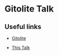 # Gitolite Talk

## Useful links

* [Gitolite](https://gitolite.com/gitolite/index.html)

* [This Talk](https://github.com/daemoneye/Gitolite-talk)
